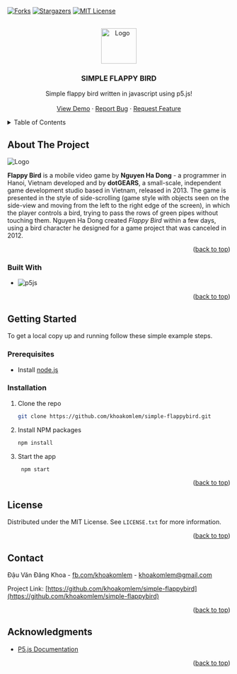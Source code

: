 <a name="readme-top"></a>


<!-- PROJECT SHIELDS -->
<!--
*** I'm using markdown "reference style" links for readability.
*** Reference links are enclosed in brackets [ ] instead of parentheses ( ).
*** See the bottom of this document for the declaration of the reference variables
*** for contributors-url, forks-url, etc. This is an optional, concise syntax you may use.
*** https://www.markdownguide.org/basic-syntax/#reference-style-links
-->

[![Forks][forks-shield]][forks-url]
[![Stargazers][stars-shield]][stars-url]
[![MIT License][license-shield]][license-url]



<!-- PROJECT LOGO -->
<br />
<div align="center">
  <a href="https://github.com/othneildrew/Best-README-Template">
    <img src="https://khoakomlem.github.io/simple-flappybird/public/images/flappybird.png" alt="Logo" width="80" >
  </a>
  <h3 align="center">SIMPLE FLAPPY BIRD</h3>

  <p align="center">
    Simple flappy bird written in javascript using p5.js!
    <br />
    <br />
    <a href="https://khoakomlem.github.io/simple-flappybird/public/">View Demo</a>
    ·
    <a href="https://github.com/khoakomlem/simple-flappybird/issues">Report Bug</a>
    ·
    <a href="https://github.com/khoakomlem/simple-flappybird/issues">Request Feature</a>
  </p>
</div>



<!-- TABLE OF CONTENTS -->
<details>
  <summary>Table of Contents</summary>
  <ol>
    <li>
      <a href="#about-the-project">About The Project</a>
      <ul>
        <li><a href="#built-with">Built With</a></li>
      </ul>
    </li>
    <li>
      <a href="#getting-started">Getting Started</a>
      <ul>
        <li><a href="#prerequisites">Prerequisites</a></li>
        <li><a href="#installation">Installation</a></li>
      </ul>
    </li>
    <li><a href="#license">License</a></li>
    <li><a href="#contact">Contact</a></li>
    <li><a href="#acknowledgments">Acknowledgments</a></li>
  </ol>
</details>



<!-- ABOUT THE PROJECT -->
## About The Project
<img src="https://khoakomlem.github.io/simple-flappybird/public/images/screenshot.png" alt="Logo">

**Flappy Bird** is a mobile video game by **Nguyen Ha Dong** - a programmer in Hanoi, Vietnam developed and by **dotGEARS**, a small-scale, independent game development studio based in Vietnam, released in 2013. The game is presented in the style of side-scrolling (game style with objects seen on the side-view and moving from the left to the right edge of the screen), in which the player controls a bird, trying to pass the rows of green pipes without touching them. Nguyen Ha Dong created _Flappy Bird_ within a few days, using a bird character he designed for a game project that was canceled in 2012.

<p align="right">(<a href="#readme-top">back to top</a>)</p>



### Built With
* ![p5js](https://img.shields.io/badge/p5.js-ED225D?style=for-the-badge&logo=p5.js&logoColor=FFFFFF)

<p align="right">(<a href="#readme-top">back to top</a>)</p>



<!-- GETTING STARTED -->
## Getting Started

To get a local copy up and running follow these simple example steps.

### Prerequisites
* Install [node.js](https://nodejs.org/)

### Installation

1. Clone the repo
   ```sh
   git clone https://github.com/khoakomlem/simple-flappybird.git
   ```
2. Install NPM packages
   ```sh
   npm install
   ```
3. Start the app
   ```sh
	npm start
   ```

<p align="right">(<a href="#readme-top">back to top</a>)</p>


<!-- LICENSE -->
## License

Distributed under the MIT License. See `LICENSE.txt` for more information.

<p align="right">(<a href="#readme-top">back to top</a>)</p>



<!-- CONTACT -->
## Contact

Đậu Văn Đăng Khoa - [fb.com/khoakomlem](https://www.facebook.com/amongusslayersus) - khoakomlem@gmail.com

Project Link: [https://github.com/khoakomlem/simple-flappybird](https://github.com/khoakomlem/simple-flappybird)

<p align="right">(<a href="#readme-top">back to top</a>)</p>



<!-- ACKNOWLEDGMENTS -->
## Acknowledgments

* [P5.js Documentation](https://p5js.org/reference/)

<p align="right">(<a href="#readme-top">back to top</a>)</p>



<!-- MARKDOWN LINKS & IMAGES -->
<!-- https://www.markdownguide.org/basic-syntax/#reference-style-links -->
[forks-shield]: https://img.shields.io/github/forks/khoakomlem/simple-flappybird.svg?style=for-the-badge
[forks-url]: https://github.com/khoakomlem/simple-flappybird/network/members
[stars-shield]: https://img.shields.io/github/stars/khoakomlem/simple-flappybird.svg?style=for-the-badge
[stars-url]: https://github.com/khoakomlem/simple-flappybird/stargazers
[issues-shield]: https://img.shields.io/github/issues/khoakomlem/simple-flappybird.svg?style=for-the-badge
[issues-url]: https://github.com/khoakomlem/simple-flappybird/issues
[license-shield]: https://img.shields.io/github/license/khoakomlem/simple-flappybird.svg?style=for-the-badge
[license-url]: https://github.com/khoakomlem/simple-flappybird/blob/master/LICENSE.txt
